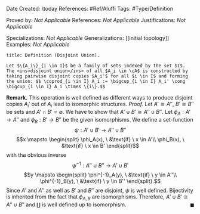 <div class="topSpace"></div>

Date Created: \today
References: #Ref/Aluffi
Tags: #Type/Definition

Proved by: <i>Not Applicable</i>
References: <i>Not Applicable</i>
Justifications: <i>Not Applicable</i>

Specializations: <i>Not Applicable</i>
Generalizations: [[initial topology]]
Examples: <i>Not Applicable</i>

``` ad-Definition
title: Definition (Disjoint Union).

Let $\{A_i\}_{i \in I}$ be a family of sets indexed by the set $I$. The <ins>disjoint union</ins> of all $A_i \in \cA$ is constructed by taking pairwise disjoint copies $A_i'$ for all $i \in I$ and forming the union: $$ \coprod_{i \in I} A_i := \bigcup_{i \in I} A_i' \cong \bigcup_{i \in I} A_i \times \{i\}.$$
```

**Remark.** This operation is well defined as different ways to produce disjoint copies $A_i'$ out of $A_i$ lead to isomorphic structures.
<i>Proof.</i>
Let $A' \cong A''$, $B' \cong B''$ be sets and $A' \cap B' = \emptyset$. We have to show that $A' \cup B' \cong A'' \cup B''$. Let $\phi_A: A' \to A''$ and $\phi_B: B' \to B''$ be the given isomorphisms. We define a set-function $$\psi: A' \cup B' \to A'' \cup B''$$ $$x \mapsto \begin{split} \phi_A(x), \ &\text{if} \ x \in A'\\ \phi_B(x), \ &\text{if} \ x \in B' \end{split}$$ with the obvious inverse $$\psi^{-1}: A'' \cup B'' \to A' \cup B'$$ $$y \mapsto \begin{split} \phi^{-1}_A(y), \ &\text{if} \ y \in A''\\ \phi^{-1}_B(y), \ &\text{if} \ y \in B'' \end{split}.$$ Since $A'$ and $A''$ as well as $B'$ and $B''$ are disjoint, $\psi$ is well defined. Bijectivity is inherited from the fact that $\phi_{A,B}$ are isomorphisms. Therefore, $A' \cup B' \cong A'' \cup B''$ and $\coprod$ is well defined up to isomorphism.
<span style="float:right;">$\blacksquare$</span>